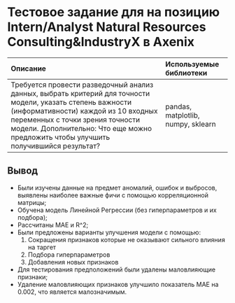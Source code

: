 # Тестовое задание для на позицию Intern/Analyst Natural Resources Consulting&IndustryX в Axenix
| Описание           | Используемые библиотеки                     |
| :--------------------- |:---------------------------|
| Требуется провести разведочный анализ данных, выбрать критерий для точности модели, указать степень важности (информативности) каждой из 10 входных переменных с точки зрения точности модели. Дополнительно: Что еще можно предложить чтобы улучшить получившийся результат? | pandas, matplotlib, numpy, sklearn

## Вывод

- Были изучены данные на предмет аномалий, ошибок и выбросов, выявлены наиболее важные фичи с помощью корреляционной матрицы;
- Обучена модель Линейной Регрессии (без гиперпараметров и их подбора);
- Рассчитаны MAE и R^2;
- Были предложены варианты улучшения модели с помощью:
  1. Сокращения признаков которые не оказывают сильного влияния на таргет
  2. Подбора гиперпараметров
  3. Добавления новых признаков
- Для тестирования предположений были удалены маловлияющие признаки;
- Удаление маловлияющих признаков улучшило показатель MAE на 0.002, что является малозначимым.
